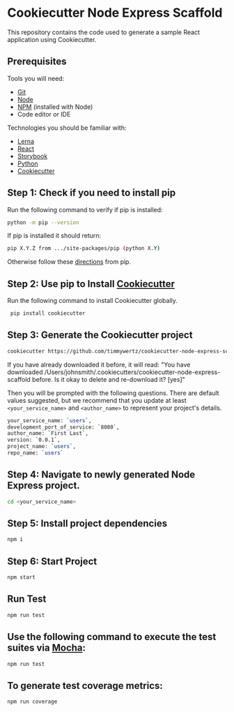 # Cookiecutter Node Express Scaffold

This repository contains the code used to generate a sample React application using Cookiecutter.

## Prerequisites

Tools you will need:

- [Git](https://git-scm.com/)
- [Node](https://nodejs.org/en/)
- [NPM](https://npmjs.com/) (installed with Node)
- Code editor or IDE

Technologies you should be familiar with:

- [Lerna](https://lerna.js.org/)
- [React](https://reactjs.org/)
- [Storybook](https://storybook.js.org/)
- [Python](https://python.org/)
- [Cookiecutter](https://cookiecutter.readthedocs.io/en/latest/README.html/)

## Step 1: Check if you need to install pip

Run the following command to verify if pip is installed:

```bash
python -m pip --version
```

If pip is installed it should return:

```bash
pip X.Y.Z from .../site-packages/pip (python X.Y)
```

Otherwise follow these [directions](https://pip.pypa.io/en/stable/installing/) from pip.

## Step 2: Use pip to Install [Cookiecutter](https://cookiecutter.readthedocs.io/en/latest/README.html/)

Run the following command to install Cookiecutter globally.

```bash
 pip install cookiecutter
```

## Step 3: Generate the Cookiecutter project

```bash
cookiecutter https://github.com/timmywertz/cookiecutter-node-express-scaffold.git
```

If you have already downloaded it before, it will read: "You have downloaded /Users/johnsmith/.cookiecutters/cookiecutter-node-express-scaffold before. Is it okay to delete and re-download it? [yes]"

Then you will be prompted with the following questions. There are default values suggested, but we recommend that you update at least `<your_service_name>` and `<author_name>` to represent your project's details.

```bash
your_service_name: `users`,
development_port_of_service: `8080`,
author_name: `First Last`,
version: `0.0.1`,
project_name: `users`,
repo_name: `users`
```

## Step 4: Navigate to newly generated Node Express project.

```bash
cd <your_service_name>
```

## Step 5: Install project dependencies

```bash
npm i
```

## Step 6: Start Project

```bash
npm start
```

## Run Test

```bash
npm run test
```

## Use the following command to execute the test suites via [Mocha](https://mochajs.org/):

```bash
npm run test
```

## To generate test coverage metrics:

```bash
npm run coverage
```
